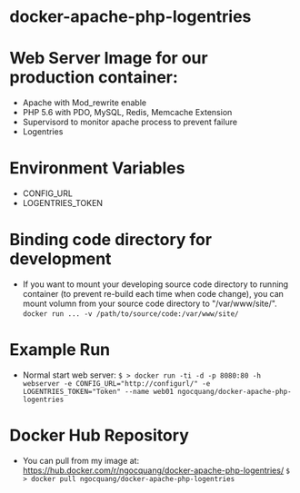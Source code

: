 docker-apache-php-logentries
================
# Web Server Image for our production container: #

- Apache with Mod_rewrite enable
- PHP 5.6 with PDO, MySQL, Redis, Memcache Extension
- Supervisord to monitor apache process to prevent failure
- Logentries

# Environment Variables #
- CONFIG_URL
- LOGENTRIES_TOKEN

# Binding code directory for development #
- If you want to mount your developing source code directory to running container (to prevent re-build each time when code change), you can mount volumn from your source code directory to "/var/www/site/".
`
    docker run ... -v /path/to/source/code:/var/www/site/
`
# Example Run #
- Normal start web server:
    `
    $ > docker run -ti -d -p 8080:80 -h webserver -e CONFIG_URL="http://configurl/" -e LOGENTRIES_TOKEN="Token" --name web01 ngocquang/docker-apache-php-logentries
    `

# Docker Hub Repository #
- You can pull from my image at: https://hub.docker.com/r/ngocquang/docker-apache-php-logentries/
    `
    $ > docker pull ngocquang/docker-apache-php-logentries
    `

